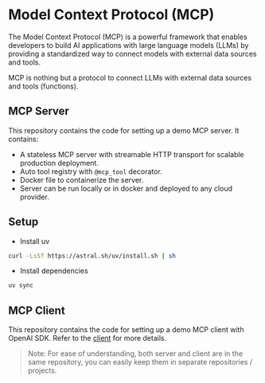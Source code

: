 # Model Context Protocol (MCP)

The Model Context Protocol (MCP) is a powerful framework that enables developers to build AI applications with large language models (LLMs) by providing a standardized way to connect models with external data sources and tools.

MCP is nothing but a protocol to connect LLMs with external data sources and tools (functions).

## MCP Server

This repository contains the code for setting up a demo MCP server. It contains:

- A stateless MCP server with streamable HTTP transport for scalable production deployment.
- Auto tool registry with `@mcp_tool` decorator.
- Docker file to containerize the server.
- Server can be run locally or in docker and deployed to any cloud provider.

## Setup

- Install uv

```bash
curl -LsSf https://astral.sh/uv/install.sh | sh
```

- Install dependencies

```bash
uv sync
```

## MCP Client

This repository contains the code for setting up a demo MCP client with OpenAI SDK. Refer to the [client](client/README.md) for more details.

> Note: For ease of understanding, both server and client are in the same repository, you can easily keep them in separate repositories / projects.
